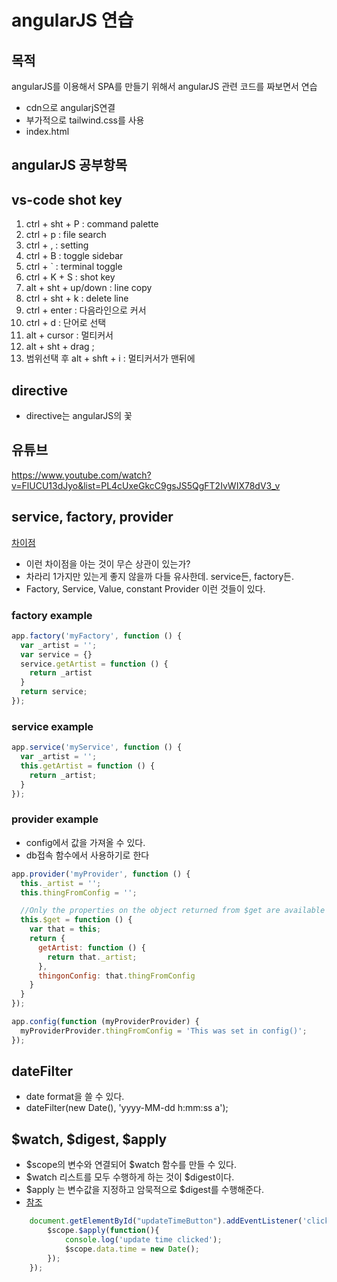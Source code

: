 angularJS 연습
==============
## 목적

angularJS를 이용해서 SPA를 만들기 위해서 angularJS 관련 코드를 짜보면서 연습

- cdn으로 angularjS연결
- 부가적으로 tailwind.css를 사용
- index.html 

## angularJS 공부항목
 

## vs-code shot key

1. ctrl + sht + P : command palette
2. ctrl + p  : file search
3. ctrl + ,  : setting 
4. ctrl + B  : toggle sidebar
5. ctrl + `  : terminal toggle
6. ctrl + K + S : shot key
7. alt + sht + up/down : line copy
8. ctrl + sht + k : delete line
9. ctrl + enter : 다음라인으로 커서
10. ctrl + d  : 단어로 선택
11. alt + cursor : 멀티커서
12. alt + sht + drag ;
13. 범위선택 후 alt + shft + i : 멀티커서가 맨뒤에


## directive

- directive는 angularJS의 꽃


## 유튜브

https://www.youtube.com/watch?v=FlUCU13dJyo&list=PL4cUxeGkcC9gsJS5QgFT2IvWIX78dV3_v


## service, factory, provider

[차이점](https://stackoverflow.com/questions/28467793/angular-js-factory-vs-service-vs-provider-by-example)

- 이런 차이점을 아는 것이 무슨 상관이 있는가?
- 차라리 1가지만 있는게 좋지 않을까 다들 유사한데. service든, factory든.
- Factory, Service, Value, constant Provider 이런 것들이 있다.

### factory example

```javascript
app.factory('myFactory', function () {
  var _artist = '';
  var service = {}
  service.getArtist = function () {
    return _artist
  }
  return service;
});
```

### service example
```javascript
app.service('myService', function () {
  var _artist = '';
  this.getArtist = function () {
    return _artist;
  }
});
```

### provider example

- config에서 값을 가져올 수 있다.
- db접속 함수에서 사용하기로 한다

```javascript
app.provider('myProvider', function () {
  this._artist = '';
  this.thingFromConfig = '';

  //Only the properties on the object returned from $get are available in the controller.
  this.$get = function () {
    var that = this;
    return {
      getArtist: function () {
        return that._artist;
      },
      thingonConfig: that.thingFromConfig
    }
  }
});

app.config(function (myProviderProvider) {
  myProviderProvider.thingFromConfig = 'This was set in config()';
});
```

## dateFilter

- date format을 쓸 수 있다.
- dateFilter(new Date(), 'yyyy-MM-dd h:mm:ss a');

## $watch, $digest, $apply

- $scope의 변수와 연결되어 $watch 함수를 만들 수 있다.
- $watch 리스트를 모두 수행하게 하는 것이 $digest이다.
- $apply 는 변수값을 지정하고 암묵적으로 $digest를 수행해준다.
- [참조](http://tutorials.jenkov.com/angularjs/watch-digest-apply.html)
```javascript
    document.getElementById("updateTimeButton").addEventListener('click', function(){
        $scope.$apply(function(){
            console.log('update time clicked');
            $scope.data.time = new Date();
        });
    });
```